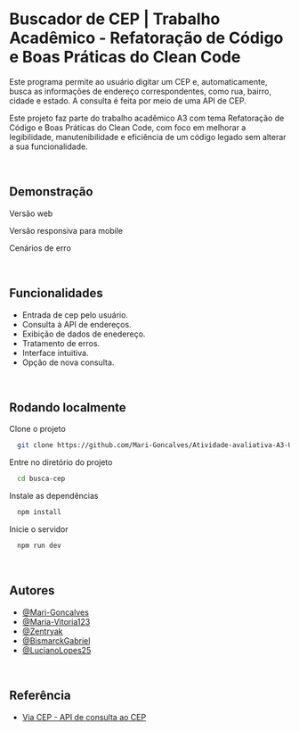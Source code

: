 
# Buscador de CEP | Trabalho Acadêmico - Refatoração de Código e Boas Práticas do Clean Code

Este programa permite ao usuário digitar um CEP e, automaticamente, busca as informações de endereço correspondentes, como rua, bairro, cidade e estado. A consulta é feita por meio de uma API de CEP.

Este projeto faz parte do trabalho acadêmico A3 com tema Refatoração de Código e Boas Práticas do Clean Code, com foco em melhorar a legibilidade, manutenibilidade e eficiência de um código legado sem alterar a sua funcionalidade.

<br>

## Demonstração

Versão web

Versão responsiva para mobile

Cenários de erro

<br>

## Funcionalidades

- Entrada de cep pelo usuário.
- Consulta à API de endereços.
- Exibição de dados de enedereço.
- Tratamento de erros.
- Interface intuitiva.
- Opção de nova consulta.

<br>

## Rodando localmente

Clone o projeto

```bash
  git clone https://github.com/Mari-Goncalves/Atividade-avaliativa-A3-UC-Gestao-e-Qualidade-de-software.git
```

Entre no diretório do projeto

```bash
  cd busca-cep
```

Instale as dependências

```bash
  npm install
```

Inicie o servidor

```bash
  npm run dev
```

<br>

## Autores

- [@Mari-Goncalves](https://github.com/Mari-Goncalves)
- [@Maria-Vitoria123](https://github.com/Maria-Vitoria123)
- [@Zentryak](https://github.com/Zentryak)
- [@BismarckGabriel](https://github.com/BismarckGabriel)
- [@LucianoLopes25](https://github.com/LucianoLopes25)

<br>

## Referência

 - [Via CEP - API de consulta ao CEP](https://viacep.com.br/)